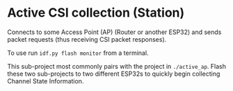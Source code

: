 # Active CSI collection (Station)

Connects to some Access Point (AP) (Router or another ESP32) and sends packet requests (thus receiving CSI packet responses).

To use run `idf.py flash monitor` from a terminal.

This sub-project most commonly pairs with the project in `./active_ap`. Flash these two sub-projects to two different ESP32s to quickly begin collecting Channel State Information.